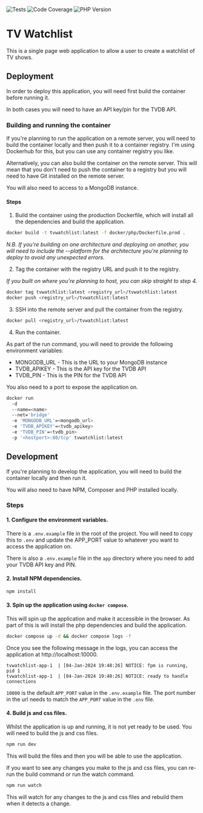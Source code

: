 ![Tests](https://img.shields.io/badge/tests-passing-brightgreen)
![Code Coverage](https://img.shields.io/badge/coverage-100%25-brightgreen)
![PHP Version](https://img.shields.io/badge/php-8.3.0-blue)


# TV Watchlist

This is a single page web application to allow a user to create a watchlist of TV shows.

## Deployment

In order to deploy this application, you will need first build the container before running it.

In both cases you will need to have an API key/pin for the TVDB API.

### Building and running the container

If you're planning to run the application on a remote server, you will need to build the container locally and then push it to a container registry. I'm using Dockerhub for this, but you can use any container registry you like. 

Alternatively, you can also build the container on the remote server. This will mean that you don't need to push the container to a registry but you will need to have Git installed on the remote server.

You will also need to access to a MongoDB instance.

#### Steps

1. Build the container using the production Dockerfile, which will install all the dependencies and build the application.

```bash
docker build -t tvwatchlist:latest -f docker/php/Dockerfile.prod .
```
_N.B. If you're building on one architecture and deploying on another, you will need to include the --platform for the architecture you're planning to deploy to avoid any unexpected errors._

2. Tag the container with the registry URL and push it to the registry.

_If you built on where you're planning to host, you can skip straight to step 4._

```bash
docker tag tvwatchlist:latest <registry_url>/tvwatchlist:latest
docker push <registry_url>/tvwatchlist:latest
```

3. SSH into the remote server and pull the container from the registry.

```bash
docker pull <registry_url>/tvwatchlist:latest
```

4. Run the container.

As part of the run command, you will need to provide the following environment variables:
- MONGODB_URL - This is the URL to your MongoDB instance
- TVDB_APIKEY - This is the API key for the TVDB API
- TVDB_PIN - This is the PIN for the TVDB API

You also need to a port to expose the application on.
```bash
docker run
  -d
  --name=<name>
  --net='bridge'
  -e 'MONGODB_URL'=<mongodb_url>
  -e 'TVDB_APIKEY'=<tvdb_apikey>
  -e 'TVDB_PIN'=<tvdb_pin>
  -p '<hostport>:80/tcp' tvwatchlist:latest
```

## Development

If you're planning to develop the application, you will need to build the container locally and then run it.

You will also need to have NPM, Composer and PHP installed locally.

### Steps

#### 1. Configure the environment variables.

There is a `.env.example` file in the root of the project. You will need to copy this to `.env` and update the APP_PORT value to whatever you want to access the application on.

There is also a `.env.example` file in the `app` directory where you need to add your TVDB API key and PIN.

#### 2. Install NPM dependencies.

```bash
npm install
```

#### 3. Spin up the application using `docker compose`.

This will spin up the application and make it accessible in the browser. As part of this is will install the php dependencies and build the application.

```bash
docker compose up -d && docker compose logs -f
```

Once you see the following message in the logs, you can access the application at http://localhost:10000. 

```
tvwatchlist-app-1  | [04-Jan-2024 19:48:26] NOTICE: fpm is running, pid 1
tvwatchlist-app-1  | [04-Jan-2024 19:48:26] NOTICE: ready to handle connections
```

`10000` is the default `APP_PORT` value in the `.env.example` file. The port number in the url needs to match the `APP_PORT` value in the `.env` file.

#### 4. Build js and css files.

Whilst the application is up and running, it is not yet ready to be used. You will need to build the js and css files.

```bash
npm run dev
```

This will build the files and then you will be able to use the application. 

If you want to see any changes you make to the js and css files, you can re-run the build command or run the watch command.

```bash
npm run watch
```

This will watch for any changes to the js and css files and rebuild them when it detects a change.
